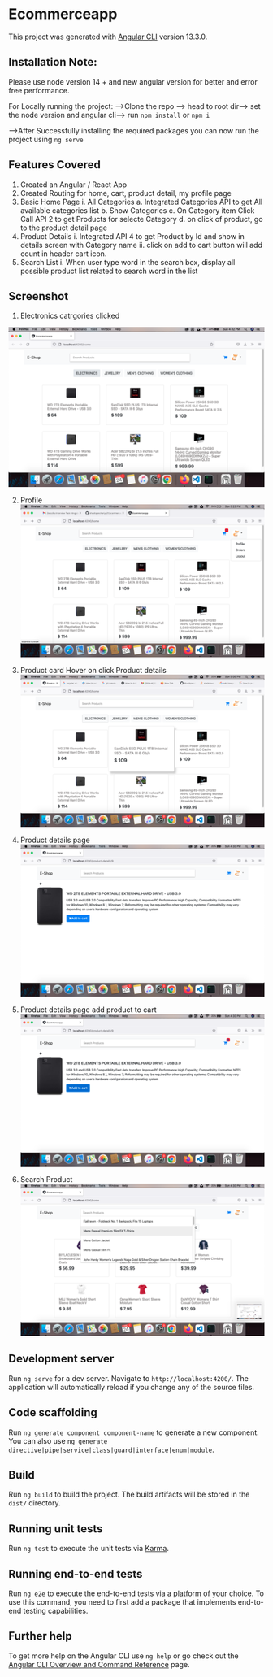 # Ecommerceapp

This project was generated with [Angular CLI](https://github.com/angular/angular-cli) version 13.3.0.

## Installation Note:
Please use node version 14 + and new angular version for better and error free performance.

For Locally running the project:
-->Clone the repo --> head to root dir--> set the node version and angular cli--> run `npm install` or `npm i`

-->After Successfully installing the required packages you can now run the project using `ng serve` 
## Features Covered
1. Created an Angular / React App
2. Created Routing for home, cart, product detail, my profile page
3. Basic Home Page
    i. All Categories
        a. Integrated Categories API to get All available categories list
        b. Show Categories
        c. On Category item Click Call API 2 to get Products for selecte Category
        d. on click of product, go to the product detail page
4. Product Details
    i. Integrated API 4 to get Product by Id and show in details screen with Category name
    ii. click on add to cart button will add count in header cart icon.
5. Search List
    i. When user type word in the search box, display all possible product list related to search word in the list

## Screenshot
1. Electronics catrgories clicked

![alt text](https://github.com/khushpanchariya21/ecommerceapp/blob/master/src/assets/screenshots/elect.png)

2. Profile
![alt text](https://github.com/khushpanchariya21/ecommerceapp/blob/master/src/assets/screenshots/profile.png)

3. Product card Hover on click Product details
![alt text](https://github.com/khushpanchariya21/ecommerceapp/blob/master/src/assets/screenshots/product_hover_click_details.png)

4. Product details page
![alt text](https://github.com/khushpanchariya21/ecommerceapp/blob/master/src/assets/screenshots/productdetails.png)

5. Product details page add product to cart
![alt text](https://github.com/khushpanchariya21/ecommerceapp/blob/master/src/assets/screenshots/productdetailcart.png)

6. Search Product 
![alt text](https://github.com/khushpanchariya21/ecommerceapp/blob/master/src/assets/screenshots/searchbarhover.png)
## Development server

Run `ng serve` for a dev server. Navigate to `http://localhost:4200/`. The application will automatically reload if you change any of the source files.

## Code scaffolding

Run `ng generate component component-name` to generate a new component. You can also use `ng generate directive|pipe|service|class|guard|interface|enum|module`.

## Build

Run `ng build` to build the project. The build artifacts will be stored in the `dist/` directory.

## Running unit tests

Run `ng test` to execute the unit tests via [Karma](https://karma-runner.github.io).

## Running end-to-end tests

Run `ng e2e` to execute the end-to-end tests via a platform of your choice. To use this command, you need to first add a package that implements end-to-end testing capabilities.

## Further help

To get more help on the Angular CLI use `ng help` or go check out the [Angular CLI Overview and Command Reference](https://angular.io/cli) page.
